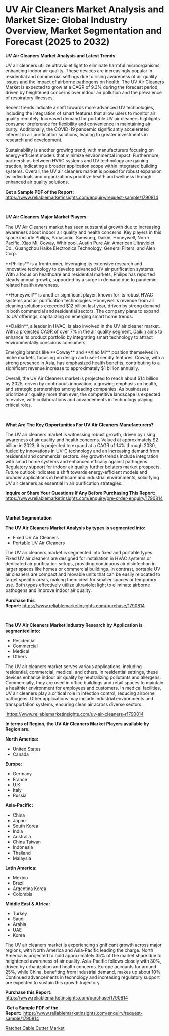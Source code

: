 <p><h1>UV Air Cleaners Market Analysis and Market Size: Global Industry Overview, Market Segmentation and Forecast (2025 to 2032)</h1></p><p><strong>UV Air Cleaners Market Analysis and Latest Trends</strong></p>
<p><p>UV air cleaners utilize ultraviolet light to eliminate harmful microorganisms, enhancing indoor air quality. These devices are increasingly popular in residential and commercial settings due to rising awareness of air quality issues and the impact of airborne pathogens on health. The UV Air Cleaners Market is expected to grow at a CAGR of 9.3% during the forecast period, driven by heightened concerns over indoor air pollution and the prevalence of respiratory illnesses.</p><p>Recent trends indicate a shift towards more advanced UV technologies, including the integration of smart features that allow users to monitor air quality remotely. Increased demand for portable UV air cleaners highlights consumer preference for flexibility and convenience in maintaining air purity. Additionally, the COVID-19 pandemic significantly accelerated interest in air purification solutions, leading to greater investments in research and development. </p><p>Sustainability is another growing trend, with manufacturers focusing on energy-efficient models that minimize environmental impact. Furthermore, partnerships between HVAC systems and UV technology are gaining traction, indicating a broader application scope within integrated building systems. Overall, the UV air cleaners market is poised for robust expansion as individuals and organizations prioritize health and wellness through enhanced air quality solutions.</p></p>
<p><strong>Get a Sample PDF of the Report:&nbsp;</strong> <a href="https://www.reliablemarketinsights.com/enquiry/request-sample/1790814?utm_campaign=3284&utm_medium=2&utm_source=Github&utm_content=ia&utm_term=10042025&utm_id=uv-air-cleaners">https://www.reliablemarketinsights.com/enquiry/request-sample/1790814</a></p>
<p>&nbsp;</p>
<p><strong>UV Air Cleaners Major Market Players</strong></p>
<p><p>The UV Air Cleaners market has seen substantial growth due to increasing awareness about indoor air quality and health concerns. Key players in this space include Philips, Panasonic, Samsung, Daikin, Honeywell, Norm Pacific, Xiao Mi, Coway, Whirlpool, Austin Pure Air, American Ultraviolet Co., Guangzhou Haike Electronics Technology, General Filters, and Alen Corp.</p><p>**Philips** is a frontrunner, leveraging its extensive research and innovative technology to develop advanced UV air purification systems. With a focus on healthcare and residential markets, Philips has reported steady annual growth, supported by a surge in demand due to pandemic-related health awareness.</p><p>**Honeywell** is another significant player, known for its robust HVAC systems and air purification technologies. Honeywell's revenue from air cleaning solutions exceeded $12 billion last year, driven by strong demand in both commercial and residential sectors. The company plans to expand its UV offerings, capitalizing on emerging smart home trends.</p><p>**Daikin**, a leader in HVAC, is also involved in the UV air cleaner market. With a projected CAGR of over 7% in the air quality segment, Daikin aims to enhance its product portfolio by integrating smart technology to attract environmentally conscious consumers. </p><p>Emerging brands like **Coway** and **Xiao Mi** position themselves in niche markets, focusing on design and user-friendly features. Coway, with a strong presence in Asia, has emphasized health benefits, contributing to a significant revenue increase to approximately $1 billion annually.</p><p>Overall, the UV Air Cleaners market is projected to reach about $14 billion by 2025, driven by continuous innovation, a growing emphasis on health, and strategic partnerships among leading companies. As businesses prioritize air quality more than ever, the competitive landscape is expected to evolve, with collaborations and advancements in technology playing critical roles.</p></p>
<p>&nbsp;</p>
<p><strong>What Are The Key Opportunities For UV Air Cleaners Manufacturers?</strong></p>
<p><p>The UV air cleaners market is witnessing robust growth, driven by rising awareness of air quality and health concerns. Valued at approximately $2 billion in 2023, it is projected to expand at a CAGR of 14% through 2030, fueled by innovations in UV-C technology and an increasing demand from residential and commercial sectors. Key growth trends include integration with smart home systems and enhanced efficacy against pathogens. Regulatory support for indoor air quality further bolsters market prospects. Future outlook indicates a shift towards energy-efficient models and broader applications in healthcare and industrial environments, solidifying UV air cleaners as essential in air purification strategies.</p></p>
<p><strong>Inquire or Share Your Questions If Any Before Purchasing This Report:</strong> <a href="https://www.reliablemarketinsights.com/enquiry/pre-order-enquiry/1790814?utm_campaign=3284&utm_medium=2&utm_source=Github&utm_content=ia&utm_term=10042025&utm_id=uv-air-cleaners">https://www.reliablemarketinsights.com/enquiry/pre-order-enquiry/1790814</a></p>
<p>&nbsp;</p>
<p><strong>Market Segmentation</strong></p>
<p><strong>The UV Air Cleaners Market Analysis by types is segmented into:</strong></p>
<p><ul><li>Fixed UV Air Cleaners</li><li>Portable UV Air Cleaners</li></ul></p>
<p><p>The UV air cleaners market is segmented into fixed and portable types. Fixed UV air cleaners are designed for installation in HVAC systems or dedicated air purification setups, providing continuous air disinfection in larger spaces like homes or commercial buildings. In contrast, portable UV air cleaners are compact and movable units that can be easily relocated to target specific areas, making them ideal for smaller spaces or temporary use. Both types effectively utilize ultraviolet light to eliminate airborne pathogens and improve indoor air quality.</p></p>
<p><strong>Purchase this Report:&nbsp;</strong><a href="https://www.reliablemarketinsights.com/purchase/1790814?utm_campaign=3284&utm_medium=2&utm_source=Github&utm_content=ia&utm_term=10042025&utm_id=uv-air-cleaners">https://www.reliablemarketinsights.com/purchase/1790814</a></p>
<p>&nbsp;</p>
<p><strong>The UV Air Cleaners Market Industry Research by Application is segmented into:</strong></p>
<p><ul><li>Residential</li><li>Commercial</li><li>Medical</li><li>Others</li></ul></p>
<p><p>The UV air cleaners market serves various applications, including residential, commercial, medical, and others. In residential settings, these devices enhance indoor air quality by neutralizing pollutants and allergens. Commercially, they are used in office buildings and retail spaces to maintain a healthier environment for employees and customers. In medical facilities, UV air cleaners play a critical role in infection control, reducing airborne pathogens. Other applications may include industrial environments and transportation systems, ensuring clean air across diverse sectors.</p></p>
<p><a href="https://www.reliablemarketinsights.com/uv-air-cleaners-r1790814?utm_campaign=3284&utm_medium=2&utm_source=Github&utm_content=ia&utm_term=10042025&utm_id=uv-air-cleaners">&nbsp;https://www.reliablemarketinsights.com/uv-air-cleaners-r1790814</a></p>
<p><strong>In terms of Region, the UV Air Cleaners Market Players available by Region are:</strong></p>
<p>
    <p> <strong> North America: </strong>
        <ul>
            <li>United States</li>
            <li>Canada</li>
        </ul>
        </p> 
    <p> <strong> Europe: </strong>
        <ul>
            <li>Germany</li>
            <li>France</li>
            <li>U.K.</li>
            <li>Italy</li>
            <li>Russia</li>
        </ul>
        </p> 
    <p> <strong> Asia-Pacific: </strong>
        <ul>
            <li>China</li>
            <li>Japan</li>
            <li>South Korea</li>
            <li>India</li>
            <li>Australia</li>
            <li>China Taiwan</li>
            <li>Indonesia</li>
            <li>Thailand</li>
            <li>Malaysia</li>
        </ul>
        </p> 
    <p> <strong> Latin America: </strong>
        <ul>
            <li>Mexico</li>
            <li>Brazil</li>
            <li>Argentina Korea</li>
            <li>Colombia</li>
        </ul>
        </p> 
    <p> <strong> Middle East & Africa: </strong>
        <ul>
            <li>Turkey</li>
            <li>Saudi</li>
            <li>Arabia</li>
            <li>UAE</li>
            <li>Korea</li>
        </ul>
    </p>
    </p>
<p><p>The UV air cleaners market is experiencing significant growth across major regions, with North America and Asia-Pacific leading the charge. North America is projected to hold approximately 35% of the market share due to heightened awareness of air quality. Asia-Pacific follows closely with 30%, driven by urbanization and health concerns. Europe accounts for around 25%, while China, benefiting from industrial demand, makes up about 10%. Continued advancements in technology and increasing regulatory support are expected to sustain this growth trajectory.</p></p>
<p><strong>Purchase this Report: </strong><a href="https://www.reliablemarketinsights.com/purchase/1790814?utm_campaign=3284&utm_medium=2&utm_source=Github&utm_content=ia&utm_term=10042025&utm_id=uv-air-cleaners">https://www.reliablemarketinsights.com/purchase/1790814</a></p>
<p>&nbsp;<strong>Get a Sample PDF of the Report:&nbsp;&nbsp;</strong><a href="https://www.reliablemarketinsights.com/enquiry/request-sample/1790814?utm_campaign=3284&utm_medium=2&utm_source=Github&utm_content=ia&utm_term=10042025&utm_id=uv-air-cleaners">https://www.reliablemarketinsights.com/enquiry/request-sample/1790814</a></p>
<p><strong></strong></p>
<p><p><a href="https://github.com/borknyberg/Market-Research-Report-List-1/blob/main/ratchet-cable-cutter-market.md?utm_campaign=3284&utm_medium=2&utm_source=Github&utm_content=ia&utm_term=10042025&utm_id=uv-air-cleaners">Ratchet Cable Cutter Market</a></p></p>
